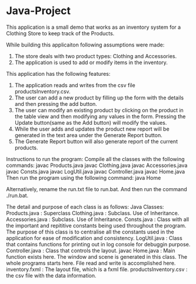 # Java-Project
This application is a small demo that works as an inventory system for a Clothing Store to keep track
of the Products.

While building this applicaiton following assumptions were made:
1. The store deals with two product types: Clothing and Accessories.
2. The application is used to add or modify items in the inventory.

This application has the following features:
1. The application reads and writes from the csv file productsInventory.csv.
2. The user can add a new product by filling up the form with the details and then pressing the add button.
3. The user can modify an existing product by clicking on the product in the table view 
and then modifying any values in the form. Pressing the Update button(same as the Add button) will modify the values.
4. While the user adds and updates the product new report will be generated in the text area under the Generate Report button.
5. The Generate Report button will also generate report of the current products.

Instructions to run the program:
Compile all the classes with the following commands:
javac Products.java
javac Clothing.java
javac Accessories.java
javac Consts.java
javac LogUtil.java
javac Controller.java
javac Home.java
Then run the program using the following command:
java Home

Alternatively, rename the run.txt file to run.bat. And then run the command ./run.bat.

The detail and purpose of each class is as follows:
Java Classes:
Products.java : Superclass
Clothing.java : Subclass. Use of Inheritance.
Accessories.java : Subclass. Use of Inheritance.
Consts.java : Class with all the important and repititive constants being used throughout the program. 
    The purpose of this class is to centralise all the constants used in the application for ease of modification and consistency.
LogUtil.java : Class that contains functions for printing out in log console for debuggin purpose.
Controller.java : Class that controls the layout.
javac Home.java : Main function exists here. The window and scene is generated in this class. The whole programs starts here. File read and write is accomplished here.
inventory.fxml : The layout file, which is a fxml file.
productsInventory.csv : the csv file with the data information.
